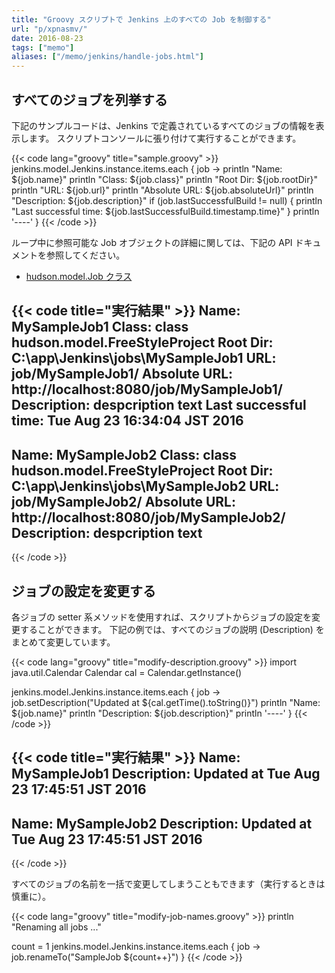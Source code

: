 ```yaml
---
title: "Groovy スクリプトで Jenkins 上のすべての Job を制御する"
url: "p/xpnasmv/"
date: 2016-08-23
tags: ["memo"]
aliases: ["/memo/jenkins/handle-jobs.html"]
---
```


すべてのジョブを列挙する
----

下記のサンプルコードは、Jenkins で定義されているすべてのジョブの情報を表示します。
スクリプトコンソールに張り付けて実行することができます。

{{< code lang="groovy" title="sample.groovy" >}}
jenkins.model.Jenkins.instance.items.each { job ->
    println "Name: ${job.name}"
    println "Class: ${job.class}"
    println "Root Dir: ${job.rootDir}"
    println "URL: ${job.url}"
    println "Absolute URL: ${job.absoluteUrl}"
    println "Description: ${job.description}"
    if (job.lastSuccessfulBuild != null) {
        println "Last successful time: ${job.lastSuccessfulBuild.timestamp.time}"
    }
    println '----'
}
{{< /code >}}

ループ中に参照可能な Job オブジェクトの詳細に関しては、下記の API ドキュメントを参照してください。

- [hudson.model.Job クラス](https://javadoc.jenkins-ci.org/hudson/model/Job.html)

{{< code title="実行結果" >}}
Name: MySampleJob1
Class: class hudson.model.FreeStyleProject
Root Dir: C:\app\Jenkins\jobs\MySampleJob1
URL: job/MySampleJob1/
Absolute URL: http://localhost:8080/job/MySampleJob1/
Description: despcription text
Last successful time: Tue Aug 23 16:34:04 JST 2016
----
Name: MySampleJob2
Class: class hudson.model.FreeStyleProject
Root Dir: C:\app\Jenkins\jobs\MySampleJob2
URL: job/MySampleJob2/
Absolute URL: http://localhost:8080/job/MySampleJob2/
Description: despcription text
----
{{< /code >}}


ジョブの設定を変更する
----

各ジョブの setter 系メソッドを使用すれば、スクリプトからジョブの設定を変更することができます。
下記の例では、すべてのジョブの説明 (Description) をまとめて変更しています。

{{< code lang="groovy" title="modify-description.groovy" >}}
import java.util.Calendar
Calendar cal = Calendar.getInstance()

jenkins.model.Jenkins.instance.items.each { job ->
    job.setDescription("Updated at ${cal.getTime().toString()}")
    println "Name: ${job.name}"
    println "Description: ${job.description}"
    println '----'
}
{{< /code >}}

{{< code title="実行結果" >}}
Name: MySampleJob1
Description: Updated at Tue Aug 23 17:45:51 JST 2016
----
Name: MySampleJob2
Description: Updated at Tue Aug 23 17:45:51 JST 2016
----
{{< /code >}}

すべてのジョブの名前を一括で変更してしまうこともできます（実行するときは慎重に）。

{{< code lang="groovy" title="modify-job-names.groovy" >}}
println "Renaming all jobs ..."

count = 1
jenkins.model.Jenkins.instance.items.each { job ->
  job.renameTo("SampleJob ${count++}")
}
{{< /code >}}

